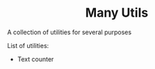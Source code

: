 <div align="center">
	<h1>
		Many Utils
	</h1>
</div>

A collection of utilities for several purposes

List of utilities:

- Text counter
